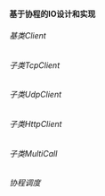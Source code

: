 #### 基于协程的IO设计和实现 ####

###### 基类Client #######

###### 子类TcpClient #######

###### 子类UdpClient ######

###### 子类HttpClient ######

###### 子类MultiCall #######

###### 协程调度 #######

